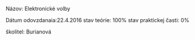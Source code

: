 ﻿Názov: Elektronické volby

Dátum odovzdanaia:22.4.2016
stav teórie: 100%
stav praktickej časti: 0%

školitel: Burianová